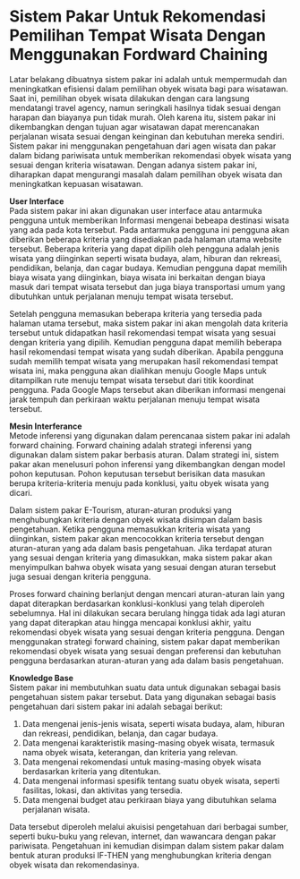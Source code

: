 # Sistem Pakar Untuk Rekomendasi Pemilihan Tempat Wisata Dengan Menggunakan Fordward Chaining

Latar belakang dibuatnya sistem pakar ini adalah untuk mempermudah dan meningkatkan efisiensi dalam pemilihan obyek wisata bagi para wisatawan. Saat ini, pemilihan obyek wisata dilakukan dengan cara langsung mendatangi travel agency, 
namun seringkali hasilnya tidak sesuai dengan harapan dan biayanya pun tidak murah. Oleh karena itu, sistem pakar ini dikembangkan dengan tujuan agar wisatawan dapat merencanakan perjalanan wisata sesuai dengan keinginan dan kebutuhan mereka sendiri. 
Sistem pakar ini menggunakan pengetahuan dari agen wisata dan pakar dalam bidang pariwisata untuk memberikan rekomendasi obyek wisata yang sesuai dengan kriteria wisatawan. Dengan adanya sistem pakar ini, 
diharapkan dapat mengurangi masalah dalam pemilihan obyek wisata dan meningkatkan kepuasan wisatawan. <br />

**User Interface** <br />
Pada sistem pakar ini akan digunakan user interface atau antarmuka pengguna untuk memberikan Informasi mengenai bebeapa destinasi wisata yang ada pada kota tersebut. Pada antarmuka pengguna ini pengguna akan diberikan beberapa kriteria yang disediakan pada 
halaman utama website tersebut. Beberapa kriteria yang dapat dipilih oleh pengguna adalah jenis wisata yang diinginkan seperti wisata budaya, alam, hiburan dan rekreasi, pendidikan, belanja, dan cagar budaya. Kemudian pengguna dapat memilih biaya wisata yang diinginkan, 
biaya wisata ini berkaitan dengan biaya masuk dari tempat wisata tersebut dan juga biaya transportasi umum yang dibutuhkan untuk perjalanan menuju tempat wisata tersebut.<br />  

Setelah pengguna memasukan beberapa kriteria yang tersedia pada halaman utama tersebut, maka sistem pakar ini akan mengolah data kriteria tersebut untuk didapatkan hasil rekomendasi tempat wisata yang sesuai dengan kriteria yang dipilih. 
Kemudian pengguna dapat memilih beberapa hasil rekomendasi tempat wisata yang sudah diberikan. Apabila pengguna sudah memilih tempat wisata yang merupakan hasil rekomendasi tempat wisata ini, maka pengguna akan dialihkan menuju Google Maps untuk ditampilkan 
rute menuju tempat wisata tersebut dari titik koordinat pengguna. Pada Google Maps tersebut akan diberikan informasi mengenai jarak tempuh dan perkiraan waktu perjalanan menuju tempat wisata tersebut.<br />    
 
**Mesin Interferance**<br />
Metode inferensi yang digunakan dalam  perencanaa sistem pakar ini adalah forward chaining. Forward chaining adalah strategi inferensi yang digunakan dalam sistem pakar berbasis aturan. 
Dalam strategi ini, sistem pakar akan menelusuri pohon inferensi yang dikembangkan dengan model pohon keputusan.  Pohon keputusan tersebut berisikan data masukan berupa kriteria-kriteria menuju pada konklusi, yaitu obyek wisata yang dicari.<br />

Dalam sistem pakar E-Tourism, aturan-aturan produksi yang menghubungkan kriteria dengan obyek wisata disimpan dalam basis pengetahuan. Ketika pengguna memasukkan kriteria wisata yang diinginkan, 
sistem pakar akan mencocokkan kriteria tersebut dengan aturan-aturan yang ada dalam basis pengetahuan. Jika terdapat aturan yang sesuai dengan kriteria yang dimasukkan, 
maka sistem pakar akan menyimpulkan bahwa obyek wisata yang sesuai dengan aturan tersebut juga sesuai dengan kriteria pengguna.<br />

Proses forward chaining berlanjut dengan mencari aturan-aturan lain yang dapat diterapkan berdasarkan konklusi-konklusi yang telah diperoleh sebelumnya. Hal ini dilakukan secara berulang hingga tidak ada lagi aturan yang dapat 
diterapkan atau hingga mencapai konklusi akhir, yaitu rekomendasi obyek wisata yang sesuai dengan kriteria pengguna.
Dengan menggunakan strategi forward chaining, sistem pakar dapat memberikan rekomendasi obyek wisata yang sesuai dengan preferensi dan kebutuhan pengguna berdasarkan aturan-aturan yang ada dalam basis pengetahuan.<br />

**Knowledge Base**<br />
Sistem pakar ini membutuhkan suatu data untuk digunakan sebagai basis pengetahuan sistem pakar tersebut. Data yang digunakan sebagai basis pengetahuan dari sistem pakar ini adalah sebagai berikut:<br /> 

1. Data mengenai jenis-jenis wisata, seperti wisata budaya, alam, hiburan dan rekreasi, pendidikan, belanja, dan cagar budaya.<br />
2. Data mengenai karakteristik masing-masing obyek wisata, termasuk nama obyek wisata, keterangan, dan kriteria yang relevan.<br />
3. Data mengenai rekomendasi untuk masing-masing obyek wisata berdasarkan kriteria yang ditentukan.<br />
4. Data mengenai informasi spesifik tentang suatu obyek wisata, seperti fasilitas, lokasi, dan aktivitas yang tersedia.<br />
5. Data mengenai budget atau perkiraan biaya yang dibutuhkan selama perjalanan wisata.<br />

Data tersebut diperoleh melalui akuisisi pengetahuan dari berbagai sumber, seperti buku-buku yang relevan, internet, dan wawancara dengan pakar pariwisata. Pengetahuan ini kemudian disimpan dalam sistem pakar dalam bentuk aturan produksi 
IF-THEN yang menghubungkan kriteria dengan obyek wisata dan rekomendasinya.<br />
